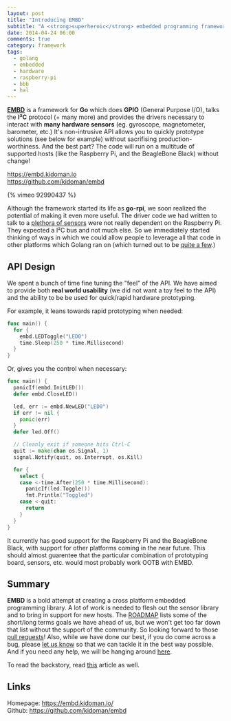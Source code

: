 ```yaml
---
layout: post
title: "Introducing EMBD"
subtitle: "A <strong>superheroic</strong> embedded programming framework"
date: 2014-04-24 06:00
comments: true
category: framework
tags:
  - golang
  - embedded
  - hardware
  - raspberry-pi
  - bbb
  - hal
---
```


**[EMBD](https://github.com/kidoman/embd)** is a framework for **Go** which does **GPIO** (General Purpose I/O), talks the **I²C** protocol (+ many more) and provides the drivers necessary to interact with **many hardware sensors** (eg. gyroscope, magnetometer, barometer, etc.) It's non-intrusive API allows you to quickly prototype solutions (see below for example) without sacrifising production-worthiness. And the best part? The code will run on a multitude of supported hosts (like the Raspberry Pi, and the BeagleBone Black) without change!

https://embd.kidoman.io<br>
https://github.com/kidoman/embd

{% vimeo 92990437 %}

Although the framework started its life as **go-rpi**, we soon realized the potential of making it even more useful. The driver code we had written to talk to a [plethora of sensors](https://github.com/kidoman/embd#sensors-supported) were not really dependent on the Raspberry Pi. They expected a I²C bus and not much else. So we immediately started thinking of ways in which we could allow people to leverage all that code in other platforms which Golang ran on (which turned out to be [quite a few](https://github.com/kidoman/embd#platforms-supported).)

## API Design

We spent a bunch of time fine tuning the "feel" of the API. We have aimed to provide both **real world usability** (we did not want a toy feel to the API) and the ability to be be used for quick/rapid hardware prototyping.

For example, it leans towards rapid prototyping when needed:

```go
func main() {
  for {
    embd.LEDToggle("LED0")
    time.Sleep(250 * time.Millisecond)
  }
}
```

Or, gives you the control when necessary:

```go
func main() {
  panicIf(embd.InitLED())
  defer embd.CloseLED()

  led, err := embd.NewLED("LED0")
  if err != nil {
    panic(err)
  }
  defer led.Off()

  // Cleanly exit if someone hits Ctrl-C
  quit := make(chan os.Signal, 1)
  signal.Notify(quit, os.Interrupt, os.Kill)

  for {
    select {
    case <-time.After(250 * time.Millisecond):
      panicIf(led.Toggle())
      fmt.Println("Toggled")
    case <-quit:
      return
    }
  }
}

```

It currently has good support for the Raspberry Pi and the BeagleBone Black, with support for other platforms coming in the near future. This should almost guarentee that the particular combination of prototyping board, sensors, etc. would most probably work OOTB with EMBD.

## Summary

**EMBD** is a bold attempt at creating a cross platform embedded programming library. A lot of work is needed to flesh out the sensor library and to bring in support for new hosts. The [ROADMAP](https://github.com/kidoman/embd/blob/master/ROADMAP.md) lists some of the short/long terms goals we have ahead of us, but we won't get too far down that list without the support of the community. So looking forward to those [pull requests](https://github.com/kidoman/embd/pulls)! Also, while we have done our best, if you do come across a bug, please [let us know](https://github.com/kidoman/embd/issues) so that we can tackle it in the best way possible. And if you need any help, we will be hanging around [here](https://groups.google.com/forum/#!forum/go-embd).

To read the backstory, read [this](/life/embd-behind-scenes.html) article as well.

## Links

Homepage: https://embd.kidoman.io/<br/>
Github: https://github.com/kidoman/embd
